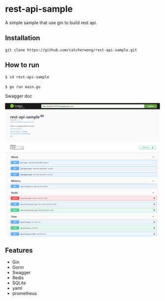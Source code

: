 # rest-api-sample

A simple sample that use gin to build rest api.


## Installation

```
git clone https://github.com/catcherwong/rest-api-sample.git
```

## How to run

```
$ cd rest-api-sample

$ go run main.go 
```

Swagger doc


![](./media/swagger.png)

## Features

- Gin
- Gorm
- Swagger
- Redis
- SQLite
- yaml
- prometheus